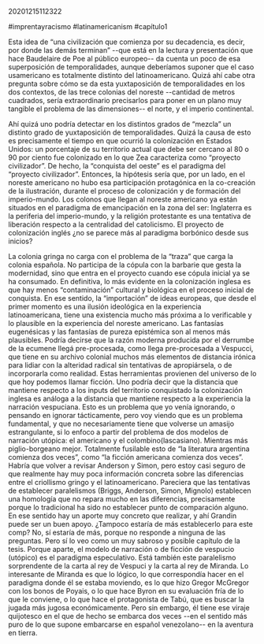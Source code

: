 20201215112322

#imprentayracismo
#latinamericanism
#capítulo1

Esta idea de “una civilización que comienza por su decadencia, es decir, por donde las demás terminan” --que está en la lectura y presentación que hace Baudelaire de Poe al público europeo-- da cuenta un poco de esa superposición de temporalidades, aunque deberíamos suponer que el caso usamericano es totalmente distinto del latinoamericano. Quizá ahí cabe otra pregunta sobre cómo se da esta yuxtaposición de temporalidades en los dos contextos, de las trece colonias del noreste --cantidad de metros cuadrados, sería extraordinario precisarlos para poner en un plano muy tangible el problema de las dimensiones-- el norte, y el imperio continental.

Ahí quizá uno podría detectar en los distintos grados de “mezcla” un distinto grado de yuxtaposición de temporalidades. Quizá la causa de esto es precisamente el tiempo en que ocurrió la colonización en Estados Unidos: un porcentaje de su territorio actual que debe ser cercano al 80 o 90 por ciento fue colonizado en lo que Zea caracteriza como “proyecto civilizador”. De hecho, la “conquista del oeste” es el paradigma del “proyecto civilizador”. Entonces, la hipótesis sería que, por un lado, en el noreste americano no hubo esa participación protagónica en la co-creación de la ilustración, durante el proceso de colonización y de formación del imperio-mundo. Los colonos que llegan al noreste americano ya están situados en el paradigma de emancipación en la zona del ser: Inglaterra es la periferia del imperio-mundo, y la religión protestante es una tentativa de liberación respecto a la centralidad del catolicismo. El proyecto de colonización inglés ¿no se parece más al paradigma borbónico desde sus inicios?

La colonia gringa no carga con el problema de la “traza” que carga la colonia española. No participa de la cópula con la barbarie que gesta la modernidad, sino que entra en el proyecto cuando ese cópula inicial ya se ha consumado. En definitiva, lo más evidente en la colonización inglesa es que hay menos “contaminación” cultural y biológica en el proceso inicial de conquista. En ese sentido, la “importación” de ideas europeas, que desde el primer momento es una ilusión ideológica en la experiencia latinoamericana, tiene una existencia mucho más próxima a lo verificable y lo plausible en la experiencia del noreste americano. Las fantasías eugenésicas y las fantasías de pureza epistémica son al menos más plausibles. Podría decirse que la razón moderna producida por el derrumbe de la ecumene llegá pre-procesada, como llega pre-procesada a Vespucci, que tiene en su archivo colonial muchos más elementos de distancia irónica para lidiar con la alteridad radical sin tentativas de apropiársela, o de incorporarla como realidad. Estas herramientas provienen del universo de lo que hoy podemos llamar ficción. Uno podría decir que la distancia que mantiene respecto a los inputs del territorio conquistado la colonización inglesa es análoga a la distancia que mantiene respecto a la experiencia la narración vespuciana. Esto es un problema que yo venía ignorando, o pensando en ignorar tácticamente, pero voy viendo que es un problema fundamental, y que no necesariamente tiene que volverse un amasijo estrangulante, si lo enfoco a partir del problema de dos modelos de narración utópica: el americano y el colombino(lascasiano). Mientras más piglio-borgeano mejor. Totalmente fusilable esto de “la literatura argentina comienza dos veces”, como “la ficción americana comienza dos veces”. Habría que volver a revisar Anderson y Simon, pero estoy casi seguro de que realmente hay muy poca información concreta sobre las diferencias entre el criollismo gringo y el latinoamericano. Pareciera que las tentativas de establecer paralelismos (Briggs, Anderson, Simon, Mignolo) establecen una homología que no repara mucho en las diferencias, precisamente porque lo tradicional ha sido no establecer punto de comparación alguno. En ese sentido hay un aporte muy concreto que realizar, y ahí Grandin puede ser un buen apoyo. ¿Tampoco estaría de más establecerlo para este comp? No, sí estaría de más, porque no responde a ninguna de las preguntas. Pero sí lo veo como un muy sabroso y posible capítulo de la tesis. Porque aparte, el modelo de narración o de ficción de vespucio (utópico) es el paradigma especulativo. Está también este paralelismo sorprendente de la carta al rey de Vespuci y la carta al rey de Miranda. Lo interesante de Miranda es que lo lógico, lo que correspondía hacer en el paradigma donde él se estaba moviendo, es lo que hizo Gregor McGregor con los bonos de Poyais, o lo que hace Byron en su evaluación fría de lo que le conviene, o lo que hace el protagonista de Tabú, que es buscar la jugada más jugosa económicamente. Pero sin embargo, él tiene ese viraje quijotesco en el que de hecho se embarca dos veces --en el sentido más puro de lo que supone embarcarse en español venezolano-- en la aventura en tierra.